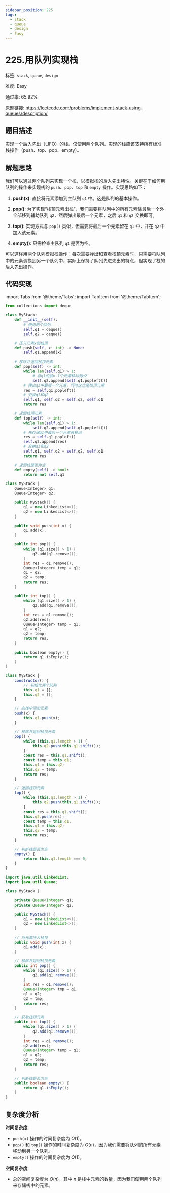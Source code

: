 ```yaml
---
sidebar_position: 225
tags:
  - stack
  - queue
  - design
  - Easy
---
```


# 225.用队列实现栈

标签: `stack`, `queue`, `design`

难度: Easy

通过率: 65.92%

原题链接: https://leetcode.com/problems/implement-stack-using-queues/description/

## 题目描述
实现一个后入先出（LIFO）的栈，仅使用两个队列。实现的栈应该支持所有标准栈操作（push、top、pop、empty）。

## 解题思路
我们可以通过两个队列来实现一个栈，以模拟栈的后入先出特性。关键在于如何用队列的操作来实现栈的 `push`、`pop`、`top` 和 `empty` 操作。实现思路如下：

1. **push(x)**: 直接将元素添加到主队列 `q1` 中。这是队列的基本操作。

2. **pop()**: 为了实现“栈顶元素出栈”，我们需要将队列中的所有元素除最后一个外全部移到辅助队列 `q2`，然后弹出最后一个元素，之后 `q1` 和 `q2` 交换即可。

3. **top()**: 实现方式与 `pop()` 类似，但需要将最后一个元素留在 `q1` 中，并在 `q2` 中加入该元素。

4. **empty()**: 只需检查主队列 `q1` 是否为空。

可以这样用两个队列模拟栈操作：每次需要弹出和查看栈顶元素时，只需要将队列中的元素调换到另一个队列中，实际上保持了队列先进先出的特点，但实现了栈的后入先出操作。

## 代码实现
import Tabs from '@theme/Tabs';
import TabItem from '@theme/TabItem';

<Tabs>
<TabItem value="python" label="Python">

```python
from collections import deque

class MyStack:
    def __init__(self):
        # 使用两个队列
        self.q1 = deque()
        self.q2 = deque()

    # 压入元素x到栈顶
    def push(self, x: int) -> None:
        self.q1.append(x)

    # 移除并返回栈顶元素
    def pop(self) -> int:
        while len(self.q1) > 1:
            # 将q1的前n-1个元素移动到q2
            self.q2.append(self.q1.popleft())
        # 弹出q1中最后一个元素，同时这也是栈顶元素
        res = self.q1.popleft()
        # 交换q1和q2
        self.q1, self.q2 = self.q2, self.q1
        return res

    # 返回栈顶元素
    def top(self) -> int:
        while len(self.q1) > 1:
            self.q2.append(self.q1.popleft())
        # 先存储q1中最后一个元素再移动
        res = self.q1.popleft()
        self.q2.append(res)
        # 交换q1和q2
        self.q1, self.q2 = self.q2, self.q1
        return res

    # 返回栈是否为空
    def empty(self) -> bool:
        return not self.q1
```

</TabItem>
<TabItem value="cpp" label="C++">

```cpp
class MyStack {
    Queue<Integer> q1;
    Queue<Integer> q2;

    public MyStack() {
        q1 = new LinkedList<>();
        q2 = new LinkedList<>();
    }

    public void push(int x) {
        q1.add(x);
    }

    public int pop() {
        while (q1.size() > 1) {
            q2.add(q1.remove());
        }
        int res = q1.remove();
        Queue<Integer> temp = q1;
        q1 = q2;
        q2 = temp;
        return res;
    }

    public int top() {
        while (q1.size() > 1) {
            q2.add(q1.remove());
        }
        int res = q1.remove();
        q2.add(res);
        Queue<Integer> temp = q1;
        q1 = q2;
        q2 = temp;
        return res;
    }

    public boolean empty() {
        return q1.isEmpty();
    }
}
```

</TabItem>
<TabItem value="javascript" label="JavaScript">

```javascript
class MyStack {
    constructor() {
        // 初始化两个队列
        this.q1 = [];
        this.q2 = [];
    }

    // 向栈中添加元素
    push(x) {
        this.q1.push(x);
    }

    // 移除并返回栈顶元素
    pop() {
        while (this.q1.length > 1) {
            this.q2.push(this.q1.shift());
        }
        const res = this.q1.shift();
        const temp = this.q1;
        this.q1 = this.q2;
        this.q2 = temp;
        return res;
    }

    // 返回栈顶元素
    top() {
        while (this.q1.length > 1) {
            this.q2.push(this.q1.shift());
        }
        const res = this.q1.shift();
        this.q2.push(res);
        const temp = this.q1;
        this.q1 = this.q2;
        this.q2 = temp;
        return res;
    }

    // 判断栈是否为空
    empty() {
        return this.q1.length === 0;
    }
}
```

</TabItem>
<TabItem value="java" label="Java">

```java
import java.util.LinkedList;
import java.util.Queue;

class MyStack {

    private Queue<Integer> q1;
    private Queue<Integer> q2;

    public MyStack() {
        q1 = new LinkedList<>();
        q2 = new LinkedList<>();
    }

    // 将元素压入栈顶
    public void push(int x) {
        q1.add(x);
    }

    // 移除并返回栈顶元素
    public int pop() {
        while (q1.size() > 1) {
            q2.add(q1.remove());
        }
        int res = q1.remove();
        Queue<Integer> tmp = q1;
        q1 = q2;
        q2 = tmp;
        return res;
    }

    // 获取栈顶元素
    public int top() {
        while (q1.size() > 1) {
            q2.add(q1.remove());
        }
        int res = q1.remove();
        q2.add(res);
        Queue<Integer> temp = q1;
        q1 = q2;
        q2 = temp;
        return res;
    }

    // 判断栈是否为空
    public boolean empty() {
        return q1.isEmpty();
    }
}
```

</TabItem>
</Tabs>

## 复杂度分析
**时间复杂度**: 

- `push(x)` 操作的时间复杂度为 $O(1)$。
- `pop()` 和 `top()` 操作的时间复杂度为 $O(n)$，因为我们需要将队列的所有元素移动到另一个队列。
- `empty()` 操作的时间复杂度为 $O(1)$。


**空间复杂度**: 

- 总的空间复杂度为 $O(n)$，其中 $n$ 是栈中元素的数量，因为我们使用两个队列来存储栈中的元素。
